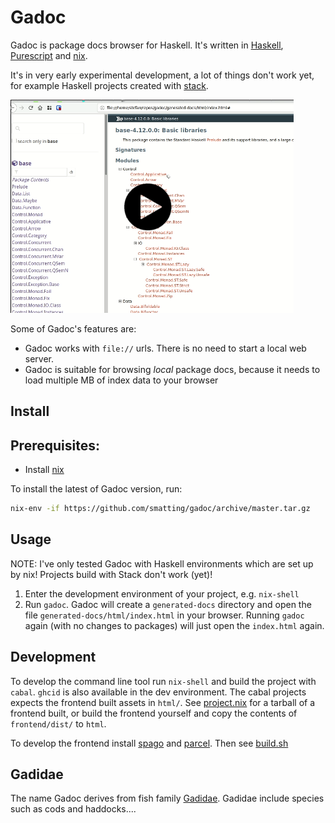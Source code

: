 # Gadoc

Gadoc is package docs browser for Haskell. It's written in [Haskell](https://www.haskell.org/), [Purescript](https://www.purescript.org/) and [nix](https://nixos.org/).

It's in very early experimental development, a lot of things don't work yet, for example Haskell projects created with [stack](https://docs.haskellstack.org/en/stable/README/).

[![Video](https://raw.githubusercontent.com/smatting/gadoc/master/imgs/gadoc-demo.png)](https://xahv0eel.s3.eu-central-1.amazonaws.com/gadoc-demo.webm)

Some of Gadoc's features are:
  - Gadoc works with `file://` urls. There is no need to start a local web server.
  - Gadoc is suitable for browsing _local_ package docs, because it needs to load multiple MB of index data to your browser

## Install
Prerequisites:
-
- Install [nix](https://nixos.org/nix/)

To install the latest of Gadoc version, run:
```sh
nix-env -if https://github.com/smatting/gadoc/archive/master.tar.gz
```

## Usage

NOTE: I've only tested Gadoc with Haskell environments which are set up by nix!  Projects build with Stack don't work (yet)!

1. Enter the development environment of your project, e.g. `nix-shell`
2. Run `gadoc`.  Gadoc will create a `generated-docs` directory and open the file `generated-docs/html/index.html` in your browser.
   Running `gadoc` again (with no changes to packages) will just open the `index.html` again.



##  Development

To develop the command line tool run `nix-shell` and build the project with `cabal`. `ghcid` is also available in the dev environment.
The cabal projects expects the frontend built assets in `html/`. See [project.nix](https://github.com/smatting/gadoc/blob/master/project.nix) for a tarball of a frontend built, or build the frontend yourself and copy the contents of `frontend/dist/` to `html`.

To develop the frontend install [spago](https://github.com/purescript/spago) and [parcel](https://parceljs.org/). Then see [build.sh](https://github.com/smatting/gadoc/blob/master/frontend/build.sh)


## Gadidae

The name Gadoc derives from fish family [Gadidae](https://en.wikipedia.org/wiki/Gadidae). Gadidae include species such as cods and haddocks....
